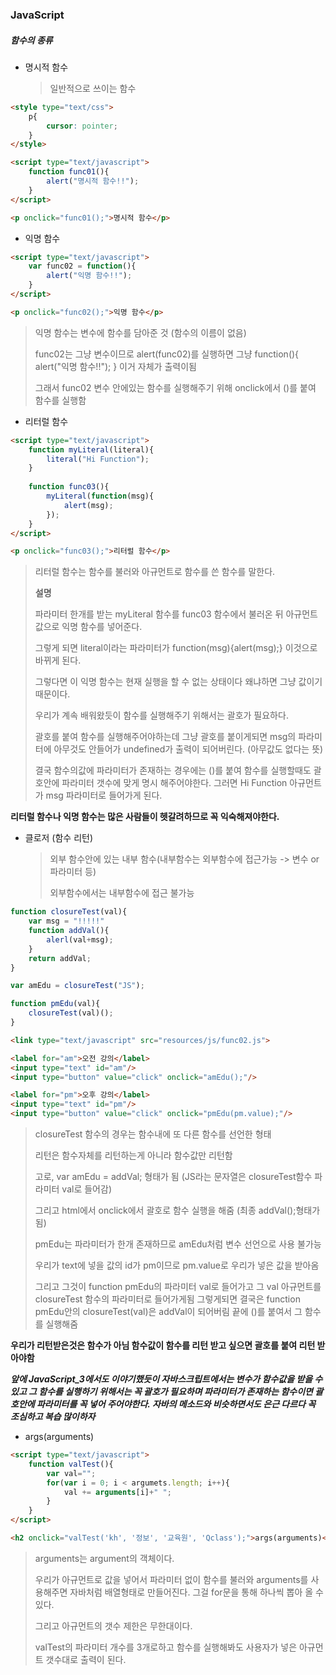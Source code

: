 ### JavaScript

##### 함수의 종류

- 명시적 함수

  > 일반적으로 쓰이는 함수

```html
<style type="text/css">
    p{
        cursor: pointer;
    }
</style>
```

```html
<script type="text/javascript">
	function func01(){
        alert("명시적 함수!!");
    }
</script>

<p onclick="func01();">명시적 함수</p>
```



- 익명 함수

```html
<script type="text/javascript">
	var func02 = function(){
        alert("익명 함수!!");
    }
</script>

<p onclick="func02();">익명 함수</p>
```

> 익명 함수는 변수에 함수를 담아준 것 (함수의 이름이 없음)
>
> func02는 그냥 변수이므로 alert(func02)를 실행하면 그냥  function(){
>         alert("익명 함수!!");
>     } 이거 자체가 출력이됨
>
> 그래서 func02 변수 안에있는 함수를 실행해주기 위해 onclick에서 ()를 붙여 함수를 실행함



- 리터럴 함수

```html
<script type="text/javascript">
	function myLiteral(literal){
        literal("Hi Function");
    }
    
    function func03(){
        myLiteral(function(msg){
            alert(msg);
        });
    }
</script>

<p onclick="func03();">리터럴 함수</p>
```

> 리터럴 함수는 함수를 불러와 아규먼트로 함수를 쓴 함수를 말한다.
>
> **설명**
>
> 파라미터 한개를 받는 myLiteral 함수를 func03 함수에서 불러온 뒤 아규먼트 값으로 익명 함수를 넣어준다. 
>
> 그렇게 되면 literal이라는 파라미터가 function(msg){alert(msg);} 이것으로 바뀌게 된다. 
>
> 그렇다면 이 익명 함수는 현재 실행을 할 수 없는 상태이다 왜냐하면 그냥 값이기 때문이다. 
>
> 우리가 계속 배워왔듯이 함수를 실행해주기 위해서는 괄호가 필요하다.
>
>  괄호를 붙여 함수를 실행해주어야하는데 그냥 괄호를 붙이게되면 msg의 파라미터에 아무것도 안들어가 undefined가 출력이 되어버린다. (아무값도 없다는 뜻)
>
> 결국 함수의값에 파라미터가 존재하는 경우에는 ()를 붙여 함수를 실행할때도 괄호안에 파라미터 갯수에 맞게 명시 해주어야한다. 그러면 Hi Function 아규먼트가 msg 파라미터로 들어가게 된다.

**리터럴 함수나 익명 함수는 많은 사람들이 헷갈려하므로 꼭 익숙해져야한다.**



- 클로저 (함수 리턴)

  > 외부 함수안에 있는 내부 함수(내부함수는 외부함수에 접근가능 -> 변수 or 파라미터 등)
  >
  > 외부함수에서는 내부함수에 접근 불가능

```javascript
function closureTest(val){
    var msg = "!!!!!"
    function addVal(){
        alerl(val+msg);
    }
    return addVal;
}

var amEdu = closureTest("JS");

function pmEdu(val){
    closureTest(val)();
}
```

```html
<link type="text/javascript" src="resources/js/func02.js">

<label for="am">오전 강의</label>
<input type="text" id="am"/>
<input type="button" value="click" onclick="amEdu();"/>

<label for="pm">오후 강의</label>
<input type="text" id="pm"/>
<input type="button" value="click" onclick="pmEdu(pm.value);"/>
```

> closureTest 함수의 경우는 함수내에 또 다른 함수를 선언한 형태
>
> 리턴은 함수자체를 리턴하는게 아니라 함수값만 리턴함
>
> 고로, var amEdu = addVal; 형태가 됨 (JS라는 문자열은 closureTest함수 파라미터 val로 들어감)
>
> 그리고 html에서 onclick에서 괄호로 함수 실행을 해줌 (최종 addVal();형태가 됨)
>
> 
>
> pmEdu는 파라미터가 한개 존재하므로 amEdu처럼 변수 선언으로 사용 불가능
>
> 우리가 text에 넣을 값의 id가 pm이므로 pm.value로 우리가 넣은 값을 받아옴
>
> 그리고 그것이 function pmEdu의 파라미터 val로 들어가고 그 val 아규먼트를 closureTest 함수의 파라미터로 들어가게됨 그렇게되면 결국은 function pmEdu안의 closureTest(val)은 addVal이 되어버림 끝에 ()를 붙여서 그 함수를 실행해줌

**우리가 리턴받은것은 함수가 아님 함수값이 함수를 리턴 받고 싶으면 괄호를 붙여 리턴 받아야함**



***앞에 JavaScript_3에서도 이야기했듯이 자바스크립트에서는 변수가 함수값을 받을 수 있고 그 함수를 실행하기 위해서는 꼭 괄호가 필요하며 파라미터가 존재하는 함수이면 괄호안에 파라미터를 꼭 넣어 주어야한다. 자바의 메소드와 비슷하면서도 은근 다르다 꼭 조심하고 복습 많이하자***



- args(arguments)

```html
<script type="text/javascript">
	function valTest(){
        var val="";
        for(var i = 0; i < argumets.length; i++){
            val += arguments[i]+" ";
        }
    }
</script>

<h2 onclick="valTest('kh', '정보', '교육원', 'Qclass');">args(arguments)</h2>
```

> arguments는 argument의 객체이다.
>
> 우리가 아규먼트로 값을 넣어서 파라미터 없이 함수를 불러와 arguments를 사용해주면 자바처럼 배열형태로 만들어진다. 그걸 for문을 통해 하나씩 뽑아 올 수 있다.
>
> 그리고 아규먼트의 갯수 제한은 무한대이다.
>
> valTest의 파라미터 개수를 3개로하고 함수를 실행해봐도 사용자가 넣은 아규먼트 갯수대로 출력이 된다.